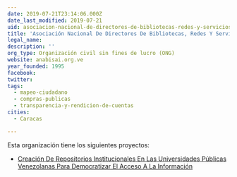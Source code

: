 ```yaml
---
date: 2019-07-21T23:14:06.000Z
date_last_modified: 2019-07-21
uid: asociacion-nacional-de-directores-de-bibliotecas-redes-y-servicios-de-informacion-del-sector-academico-universitario-y-de-investigacion-anabisai
title: 'Asociación Nacional De Directores De Bibliotecas, Redes Y Servicios De Información Del Sector Académico, Universitario Y De Investigación (Anabisai)'
legal_name: 
description: ''
org_type: Organización civil sin fines de lucro (ONG)
website: anabisai.org.ve
year_founded: 1995
facebook: 
twitter: 
tags:
  - mapeo-ciudadano
  - compras-publicas
  - transparencia-y-rendicion-de-cuentas
cities: 
  - Caracas

---
```


Esta organización tiene los siguientes proyectos:

- [Creación De Repositorios Institucionales En Las Universidades Públicas Venezolanas Para Democratizar El Acceso A La Información](/proyectos/creacion-de-repositorios-institucionales-en-las-universidades-publicas-venezolanas-para-democratizar-el-acceso-a-la-informacion)
